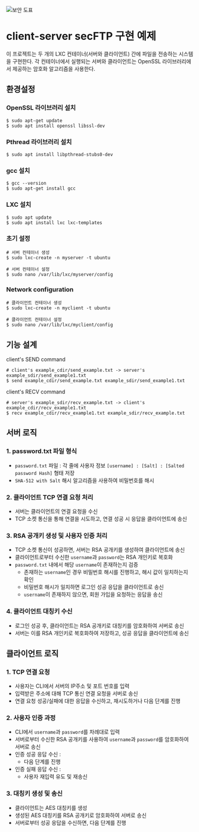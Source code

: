 ![보안 도표](https://github.com/user-attachments/assets/cf2a4ed0-74ee-47a6-a4a2-55d59ff006a8)

# client-server secFTP 구현 예제
이 프로젝트는 두 개의 LXC 컨테이너(서버와 클라이언트) 간에 파일을 전송하는 시스템을 구현한다.
각 컨테이너에서 실행되는 서버와 클라이언트는 OpenSSL 라이브러리에서 제공하는 암호화 알고리즘을 사용한다.

## 환경설정

### OpenSSL 라이브러리 설치
```
$ sudo apt-get update
$ sudo apt install openssl libssl-dev
```

### Pthread 라이브러리 설치
```
$ sudo apt install libpthread-stubs0-dev
```

### gcc 설치
```
$ gcc --version
$ sudo apt-get install gcc
```

### LXC 설치
```
$ sudo apt update
$ sudo apt install lxc lxc-templates
```

### 초기 설정
```
# 서버 컨테이너 생성
$ sudo lxc-create -n myserver -t ubuntu

# 서버 컨테이너 설정
$ sudo nano /var/lib/lxc/myserver/config
```

### Network configuration
```
# 클라이언트 컨테이너 생성
$ sudo lxc-create -n myclient -t ubuntu

# 클라이언트 컨테이너 설정
$ sudo nano /var/lib/lxc/myclient/config
```

## 기능 설계
client's SEND command
```
# client's example_cdir/send_example.txt -> server's example_sdir/send_example1.txt
$ send example_cdir/send_example.txt example_sdir/send_example1.txt
```

client's RECV command
```
# server's example_sdir/recv_example.txt -> client's example_cdir/recv_example1.txt
$ recv example_cdir/recv_example1.txt example_sdir/recv_example.txt
```

## 서버 로직

### 1. password.txt 파일 형식
- `password.txt` 파일 : 각 줄에 사용자 정보 `[username] : [Salt] : [Salted password Hash]` 형태 저장
- `SHA-512 with Salt` 해시 알고리즘을 사용하여 비밀번호를 해시

### 2. 클라이언트 TCP 연결 요청 처리
- 서버는 클라이언트의 연결 요청을 수신
- TCP 소켓 통신을 통해 연결을 시도하고, 연결 성공 시 응답을 클라이언트에 송신

### 3. RSA 공개키 생성 및 사용자 인증 처리
- TCP 소켓 통신이 성공하면, 서버는 RSA 공개키를 생성하여 클라이언트에 송신
- 클라이언트로부터 수신한 `username`과 `password`는 RSA 개인키로 복호화
- `password.txt` 내에서 해당 `username`이 존재하는지 검증
  - 존재하는 `username`인 경우 비밀번호 해시를 진행하고, 해시 값이 일치하는지 확인
  - 비밀번호 해시가 일치하면 로그인 성공 응답을 클라이언트로 송신
  - `username`이 존재하지 않으면, 회원 가입을 요청하는 응답을 송신

### 4. 클라이언트 대칭키 수신
- 로그인 성공 후, 클라이언트는 RSA 공개키로 대칭키를 암호화하여 서버로 송신
- 서버는 이를 RSA 개인키로 복호화하여 저장하고, 성공 응답을 클라이언트에 송신

## 클라이언트 로직

### 1. TCP 연결 요청
- 사용자는 CLI에서 서버의 IP주소 및 포트 번호를 입력
- 입력받은 주소에 대해 TCP 통신 연결 요청을 서버로 송신
- 연결 요청 성공/실패에 대한 응답을 수신하고, 재시도하거나 다음 단계를 진행

### 2. 사용자 인증 과정
- CLI에서 `username`과 `password`를 차례대로 입력
- 서버로부터 수신한 RSA 공개키를 사용하여 `username`과 `password`를 암호화하여 서버로 송신
- 인증 성공 응답 수신 :
  - 다음 단계를 진행
- 인증 실패 응답 수신 : 
  - 사용자 재입력 유도 및 재송신

### 3. 대칭키 생성 및 송신
- 클라이언트는 AES 대칭키를 생성
- 생성된 AES 대칭키를 RSA 공개키로 암호화하여 서버로 송신
- 서버로부터 성공 응답을 수신하면, 다음 단계를 진행
